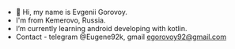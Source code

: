 - 👋 Hi, my name is Evgenii Gorovoy.
- I'm from Kemerovo, Russia.
- I’m currently learning android developing with kotlin.
- Contact - telegram @Eugene92k, gmail egorovoy92@gmail.com

